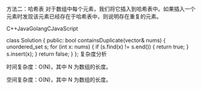 方法二：哈希表
对于数组中每个元素，我们将它插入到哈希表中。如果插入一个元素时发现该元素已经存在于哈希表中，则说明存在重复的元素。

C++JavaGolangCJavaScript

class Solution {
public:
bool containsDuplicate(vector<int>& nums) {
unordered_set<int> s;
for (int x: nums) {
if (s.find(x) != s.end()) {
return true;
}
s.insert(x);
}
return false;
}
};
复杂度分析

时间复杂度：O(N)，其中 N 为数组的长度。

空间复杂度：O(N)，其中 N 为数组的长度。
